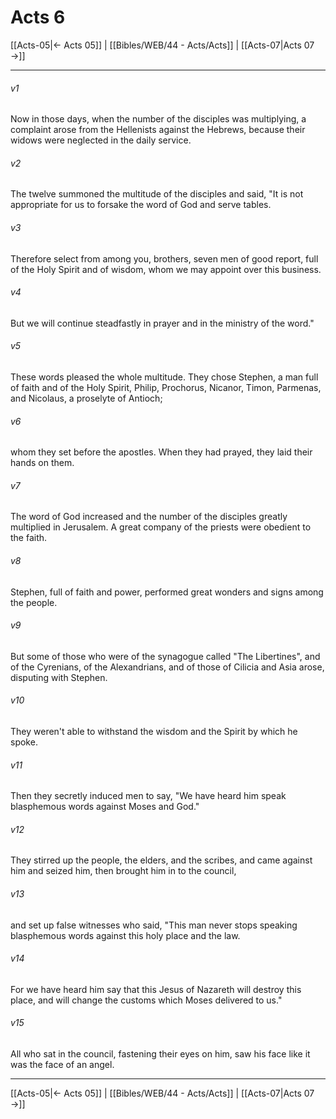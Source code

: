 # Acts 6

[[Acts-05|← Acts 05]] | [[Bibles/WEB/44 - Acts/Acts]] | [[Acts-07|Acts 07 →]]
***



###### v1 
Now in those days, when the number of the disciples was multiplying, a complaint arose from the Hellenists against the Hebrews, because their widows were neglected in the daily service. 

###### v2 
The twelve summoned the multitude of the disciples and said, "It is not appropriate for us to forsake the word of God and serve tables. 

###### v3 
Therefore select from among you, brothers, seven men of good report, full of the Holy Spirit and of wisdom, whom we may appoint over this business. 

###### v4 
But we will continue steadfastly in prayer and in the ministry of the word." 

###### v5 
These words pleased the whole multitude. They chose Stephen, a man full of faith and of the Holy Spirit, Philip, Prochorus, Nicanor, Timon, Parmenas, and Nicolaus, a proselyte of Antioch; 

###### v6 
whom they set before the apostles. When they had prayed, they laid their hands on them. 

###### v7 
The word of God increased and the number of the disciples greatly multiplied in Jerusalem. A great company of the priests were obedient to the faith. 

###### v8 
Stephen, full of faith and power, performed great wonders and signs among the people. 

###### v9 
But some of those who were of the synagogue called "The Libertines", and of the Cyrenians, of the Alexandrians, and of those of Cilicia and Asia arose, disputing with Stephen. 

###### v10 
They weren't able to withstand the wisdom and the Spirit by which he spoke. 

###### v11 
Then they secretly induced men to say, "We have heard him speak blasphemous words against Moses and God." 

###### v12 
They stirred up the people, the elders, and the scribes, and came against him and seized him, then brought him in to the council, 

###### v13 
and set up false witnesses who said, "This man never stops speaking blasphemous words against this holy place and the law. 

###### v14 
For we have heard him say that this Jesus of Nazareth will destroy this place, and will change the customs which Moses delivered to us." 

###### v15 
All who sat in the council, fastening their eyes on him, saw his face like it was the face of an angel.

***
[[Acts-05|← Acts 05]] | [[Bibles/WEB/44 - Acts/Acts]] | [[Acts-07|Acts 07 →]]
